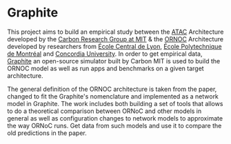 # Graphite
This project aims to build an empirical study between the [ATAC](groups.csail.mit.edu/carbon/?page_id=62) Architecture developed by the [Carbon Research Group at MIT](http://groups.csail.mit.edu/carbon/) & the [ORNOC](https://hal.archives-ouvertes.fr/file/index/docid/618600/filename/date-2011.pdf) Architecture developed by researchers from [École Central de Lyon](http://www.ec-lyon.fr/en), [École Polytechnique de Montréal](http://www.polymtl.ca/) and [Concordia University](https://www.concordia.ca/).
In order to get empirical data, [Graphite](http://groups.csail.mit.edu/carbon/?page_id=111) an open-source simulator built by Carbon MIT is used to build the ORNOC model as well as run apps and benchmarks on a given target architecture.

The general definition of the ORNOC architecture is taken from the paper, changed to fit the Graphite's nomenclature and implemented as a network model in Graphite. The work includes both building a set of tools that allows to do a theoretical comparison between ORNoC and other models in general as well as configuration changes to network models to approximate the way ORNoC runs. Get data from such models and use it to compare the old predictions in the paper.

